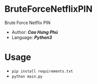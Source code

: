 # BruteForceNetflixPIN
Brute Force Netflix PIN
- Author: ***Cao Hưng Phú***
- Language: ***Python3***

# Usage
- `pip install requirements.txt`
- `python main.py`
